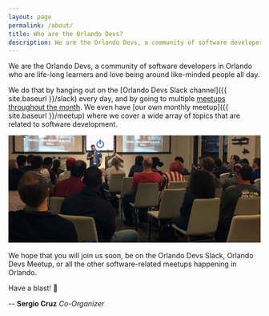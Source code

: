 ```yaml
---
layout: page
permalink: /about/
title: Who are the Orlando Devs?
description: We are the Orlando Devs, a community of software developers in Orlando who are life-long learners and love being around like-minded people all day.
---
```


We are the Orlando Devs, a community of software developers in Orlando who are life-long learners and love being around like-minded people all day.

We do that by hanging out on the [Orlando Devs Slack channel]({{ site.baseurl }}/slack) every day, and by going to multiple [meetups throughout the month](https://meetup.com). We even have [our own monthly meetup]({{ site.baseurl }}/meetup) where we cover a wide array of topics that are related to software development.

<img src="/assets/bg.jpg" alt="Orlando Devs Meetup" class="img-border">

We hope that you will join us soon, be on the Orlando Devs Slack, Orlando Devs Meetup, or all the other software-related meetups happening in Orlando.

Have a blast! 🚀

--
**Sergio Cruz**
_Co-Organizer_
